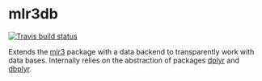 # mlr3db

[![Travis build status](https://travis-ci.org/mlr-org/mlr3db.svg?branch=master)](https://travis-ci.org/mlr-org/mlr3db)


Extends the [mlr3](https://github.com/mlr-org/mlr3) package with a data backend to transparently work with data bases.
Internally relies on the abstraction of packages [dplyr](https://dplyr.tidyverse.org/) and [dbplyr](https://dplyr.tidyverse.org/).

